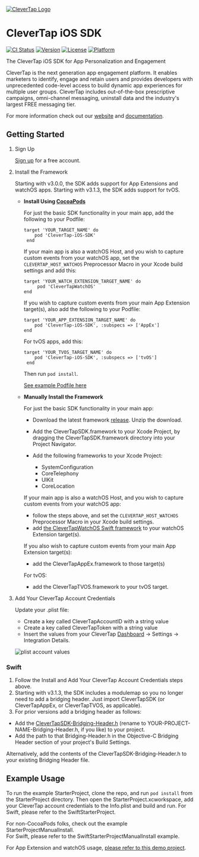 
[![CleverTap Logo](http://staging.support.wizrocket.com.s3-website-eu-west-1.amazonaws.com/images/CleverTap_logo.png)](http:www.clevertap.com)

# CleverTap iOS SDK  
[![CI Status](http://img.shields.io/travis/CleverTap/clevertap-ios-sdk.svg?style=flat)](https://travis-ci.org/CleverTap/clevertap-ios-sdk)
[![Version](https://img.shields.io/cocoapods/v/CleverTap-iOS-SDK.svg?style=flat)](http://cocoapods.org/pods/CleverTap-iOS-SDK)
[![License](https://img.shields.io/cocoapods/l/CleverTap-iOS-SDK.svg?style=flat)](http://cocoapods.org/pods/CleverTap-iOS-SDK)
[![Platform](https://img.shields.io/cocoapods/p/CleverTap-iOS-SDK.svg?style=flat)](http://cocoapods.org/pods/CleverTap-iOS-SDK)

The CleverTap iOS SDK for App Personalization and Engagement  

CleverTap is the next generation app engagement platform. It enables marketers to identify, engage and retain users and provides developers with unprecedented code-level access to build dynamic app experiences for multiple user groups. CleverTap includes out-of-the-box prescriptive campaigns, omni-channel messaging, uninstall data and the industry's largest FREE messaging tier.

For more information check out our [website](https://clevertap.com "CleverTap") and [documentation](http://support.clevertap.com "CleverTap Technical Documentation").

## Getting Started

1. Sign Up

    [Sign up](https://clevertap.com/sign-up) for a free account.  

2.  Install the Framework

    Starting with v3.0.0, the SDK adds support for App Extensions and watchOS apps.  Starting with v3.1.3, the SDK adds support for tvOS.

    - **Install Using [CocoaPods](http://cocoapods.org)**

        For just the basic SDK functionality in your main app, add the following to your Podfile:

        ```
        target 'YOUR_TARGET_NAME' do  
            pod 'CleverTap-iOS-SDK'  
         end     
         ```

        If your main app is also a watchOS Host, and you wish to capture custom events from your watchOS app, set the `CLEVERTAP_HOST_WATCHOS` Preprocessor Macro in your Xcode build settings and add this:

        ```
        target 'YOUR_WATCH_EXTENSION_TARGET_NAME' do  
             pod 'CleverTapWatchOS'  
        end
        ```
        
        If you wish to capture custom events from your main App Extension target(s), also add the following to your Podfile:

        ```
        target 'YOUR_APP_EXTENSION_TARGET_NAME' do  
            pod 'CleverTap-iOS-SDK', :subspecs => ['AppEx']  
        end
        ```


        For tvOS apps, add this:

        ```
        target 'YOUR_TVOS_TARGET_NAME' do  
            pod 'CleverTap-iOS-SDK', :subspecs => ['tvOS']  
         end     
         ```

        Then run `pod install`.

        [See example Podfile here](https://github.com/CleverTap/ios-10-demo/blob/master/Podfile)


    - **Manually Install the Framework** 

        For just the basic SDK functionality in your main app:

         - Download the latest framework [release](https://github.com/CleverTap/clevertap-ios-sdk/releases). Unzip the download.

         - Add the CleverTapSDK.framework to your Xcode Project, by dragging the CleverTapSDK.framework directory into your Project Navigator.

         - Add the following frameworks to your Xcode Project: 
            - SystemConfiguration
            - CoreTelephony
            - UIKit
            - CoreLocation

        If your main app is also a watchOS Host, and you wish to capture custom events from your watchOS app:
        
        - follow the steps above, and set the `CLEVERTAP_HOST_WATCHOS` Preprocessor Macro in your Xcode build settings.
        - add [the CleverTapWatchOS Swift framework](https://github.com/CleverTap/clevertap-ios-sdk/tree/master/CleverTapWatchOS) to your watchOS Extension target(s). 

        If you also wish to capture custom events from your main App Extension target(s):

        - add the CleverTapAppEx.framework to those target(s)

        For tvOS:
        - add the CleverTapTVOS.framework to your tvOS target.

3. Add Your CleverTap Account Credentials

    Update your .plist file:

    * Create a key called CleverTapAccountID with a string value
    * Create a key called CleverTapToken with a string value
    * Insert the values from your CleverTap [Dashboard](https://dashboard.clevertap.com) -> Settings -> Integration Details.


    ![plist account values](http://staging.support.wizrocket.com.s3-website-eu-west-1.amazonaws.com/images/integration/plist-account.png)

### Swift

1. Follow the Install and Add Your CleverTap Account Credentials steps above.  
2. Starting with v3.1.3, the SDK includes a modulemap so you no longer need to add a bridging header. Just import CleverTapSDK (or CleverTapAppEx, or CleverTapTVOS, as applicable). 
3. For prior versions add a bridging header as follows:  
 - Add the [CleverTapSDK-Bridging-Header.h](https://github.com/CleverTap/clevertap-ios-sdk/blob/master/SwiftStarterProject/CleverTapSDK-Bridging-Header.h) (rename to YOUR-PROJECT-NAME-Bridging-Header.h, if you like) to your project.  
 - Add the path to that Bridging-Header.h in the Objective-C Bridging Header section of your project's Build Settings.  

Alternatively, add the contents of the CleverTapSDK-Bridging-Header.h to your existing Bridging Header file.    

## Example Usage
To run the example StarterProject, clone the repo, and run `pod install` from the StarterProject directory.  Then open the StarterProject.xcworkspace, add your CleverTap account credentials to the Info.plist and build and run.
For Swift, please refer to the SwiftStarterProject. 

For non-CocoaPods folks, check out the example StarterProjectManualInstall.  
For Swift, please refer to the SwiftStarterProjectManualInstall example. 

For App Extension and watchOS usage, [please refer to this demo project](https://github.com/CleverTap/ios-10-demo).
